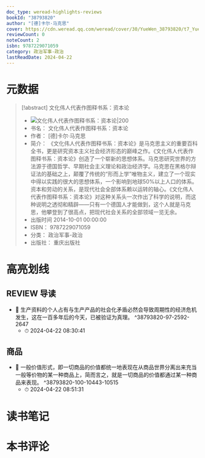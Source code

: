 ```yaml
---
doc_type: weread-highlights-reviews
bookId: "38793820"
author: "[德]卡尔·马克思"
cover: https://cdn.weread.qq.com/weread/cover/30/YueWen_38793820/t7_YueWen_38793820.jpg
reviewCount: 0
noteCount: 2
isbn: 9787229071059
category: 政治军事-政治
lastReadDate: 2024-04-22
---
```

# 元数据
> [!abstract] 文化伟人代表作图释书系：资本论
> - ![ 文化伟人代表作图释书系：资本论|200](https://cdn.weread.qq.com/weread/cover/30/YueWen_38793820/t7_YueWen_38793820.jpg)
> - 书名： 文化伟人代表作图释书系：资本论
> - 作者： [德]卡尔·马克思
> - 简介： 《文化伟人代表作图释书系：资本论》是马克思主义的重要百科全书，更是研究资本主义社会经济形态的巅峰之作。《文化伟人代表作图释书系：资本论》创造了一个崭新的思想体系。马克思研究世界的方法源于德国哲学、早期社会主义理论和政治经济学。马克思在黑格尔辩证法的基础之上，颠覆了传统的“形而上学”唯物主义，建立了一个现实中得以实践的很大的思想体系，一个影响到地球50%以上人口的体系。资本和劳动的关系，是现代社会全部体系赖以运转的轴心。《文化伟人代表作图释书系：资本论》对这种关系头一次作出了科学的说明，而这种说明之透彻和精辟——只有一个德国人才能做到，这个人就是马克思，他攀登到了很高点，把现代社会关系的全部领域一览无余。
> - 出版时间 2014-10-01 00:00:00
> - ISBN： 9787229071059
> - 分类： 政治军事-政治
> - 出版社： 重庆出版社


# 高亮划线

## REVIEW 导读


- 📌 生产资料的个人占有与生产产品的社会化矛盾必然会导致周期性的经济危机发生，这在一百多年后的今天，已被验证为真理。 ^38793820-97-2592-2647
    - ⏱ 2024-04-22 08:30:41 
## 商品


- 📌 一般价值形式，即一切商品的价值都统一地表现在从商品世界分离出来充当一般等价物的某一种商品上，简而言之，就是一切商品的价值都通过某一种商品来表现。 ^38793820-100-10443-10515
    - ⏱ 2024-04-22 08:51:31 
# 读书笔记

# 本书评论
